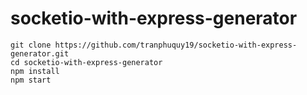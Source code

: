 # socketio-with-express-generator

```
git clone https://github.com/tranphuquy19/socketio-with-express-generator.git
cd socketio-with-express-generator
npm install
npm start
```
